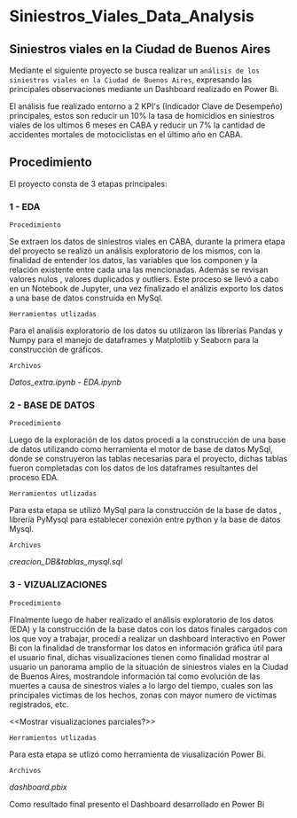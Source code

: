# Siniestros_Viales_Data_Analysis

## Siniestros viales en la Ciudad de Buenos Aires 

Mediante el siguiente proyecto se busca realizar un `análisis de los siniestros viales en la Ciudad de Buenos Aires`, expresando las principales observaciones mediante un Dashboard realizado en Power Bi.

El análisis fue realizado entorno a 2 KPI's (Indicador Clave de Desempeño) principales, estos son reducir un 10% la tasa de homicidios en siniestros viales de los ultimos 6 meses en CABA y reducir un 7% la cantidad de accidentes mortales de motociclistas en el último año en CABA.

## Procedimiento
El proyecto consta de 3 etapas principales:
### 1 - EDA
`Procedimiento`

Se extraen los datos de siniestros viales en CABA, durante la primera etapa del proyecto se realizó un análisis exploratorio de los mismos, con la finalidad de entender los datos, las variables que los componen y la relación existente entre cada una las mencionadas. Además se revisan valores nulos , valores duplicados y outliers. Este proceso se llevó a cabo en un Notebook de Jupyter, una vez finalizado el análizis exporto los datos a una base de datos construida en MySql.

`Herramientos utlizadas`

Para el analisis exploratorio de los datos su utilizaron las librerías Pandas y Numpy para el manejo de dataframes y Matplotlib y Seaborn para la construcción de gráficos.

`Archivos`

*Datos_extra.ipynb - EDA.ipynb*

### 2 - BASE DE DATOS
`Procedimiento`

Luego de la exploración de los datos procedi a la construcción de una base de datos utilizando como herramienta el motor de base de datos MySql, donde se construyeron las tablas necesarias para el proyecto, dichas tablas fueron completadas con los datos de los dataframes resultantes del proceso EDA.

`Herramientos utlizadas`

Para esta etapa se utilizó MySql para la construcción de la base de datos , librería PyMysql para establecer conexión entre python y la base de datos Mysql.

`Archivos`

*creacion_DB&tablas_mysql.sql*

### 3 - VIZUALIZACIONES 

`Procedimiento`

FInalmente luego de haber realizado el análisis exploratorio de los datos (EDA) y la construcción de la base datos con los datos finales cargados con los que voy a trabajar, procedí a realizar un dashboard interactivo en Power Bi con la finalidad de transformar los datos en información gráfica útil para el usuario final, dichas visualizaciones tienen como finalidad mostrar al usuario un panorama amplio de la situación de siniestros viales en la Ciudad de Buenos Aires, mostrandole información tal como evolución de  las muertes a causa de sinestros viales a lo largo del tiempo, cuales son las principales victimas de los hechos, zonas con mayor numero de victimas registrados, etc.

<<Mostrar visualizaciones parciales?>>

`Herramientos utlizadas`

Para esta etapa se utlizó como herramienta de viusalización Power Bi.

`Archivos`

*dashboard.pbix*

Como resultado final presento el Dashboard desarrollado en Power Bi 




